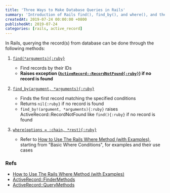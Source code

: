 ```yaml
---
title: 'Three Ways to Make Database Queries in Rails'
summary: 'Introduction of Rails find(), find_by(), and where(), and their behaviors.'
createdAt: 2019-07-24 00:00:00 +0800
publishedAt: 2019-07-24
categories: [rails, active_record]
---
```


In Rails, querying the record(s) from database can be done through the following methods:

1. [`find(*arguments){:ruby}`](https://api.rubyonrails.org/classes/ActiveRecord/FinderMethods.html#method-i-find)

   - Find records by their IDs
   - **Raises exception ([`ActiveRecord::RecordNotFound{:ruby}`](https://api.rubyonrails.org/classes/ActiveRecord/RecordNotFound.html)) if no record is found**

2. [`find_by(argument, *arguments){:ruby}`](https://api.rubyonrails.org/classes/ActiveRecord/FinderMethods.html#method-i-find_by)

   - Finds the first record matching the specified conditions
   - Returns `nil{:ruby}` if no record is found
   - `find_by!(argument, *arguments){:ruby}` raises ActiveRecord::RecordNotFound like `find(){:ruby}` if no record is found

3. [`where(options = :chain, *rest){:ruby}`](https://api.rubyonrails.org/classes/ActiveRecord/QueryMethods.html#method-i-where)

   - Refer to [How to Use The Rails Where Method (with Examples)](https://www.rubyguides.com/2019/07/rails-where-method/?tl_inbound=1&tl_target_all=1&tl_period_type=1), starting from "Basic Where Conditions", for examples and their use cases

### Refs

- [How to Use The Rails Where Method (with Examples)](https://www.rubyguides.com/2019/07/rails-where-method/?tl_inbound=1&tl_target_all=1&tl_period_type=1)
- [ActiveRecord::FinderMethods](https://api.rubyonrails.org/classes/ActiveRecord/FinderMethods.html)
- [ActiveRecord::QueryMethods](https://api.rubyonrails.org/classes/ActiveRecord/QueryMethods.html)
